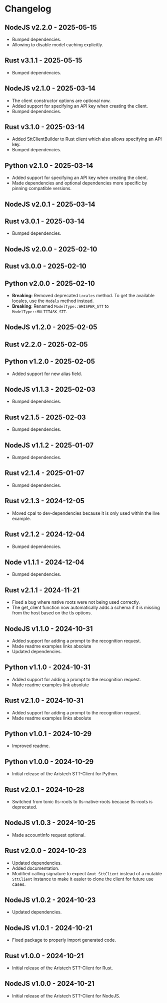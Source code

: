 # Changelog

## NodeJS v2.2.0 - 2025-05-15
- Bumped dependencies.
- Allowing to disable model caching explicitly.
## Rust v3.1.1 - 2025-05-15
- Bumped dependencies.

## NodeJS v2.1.0 - 2025-03-14
- The client constructor options are optional now.
- Added support for specifying an API key when creating the client.
- Bumped dependencies.
## Rust v3.1.0 - 2025-03-14
- Added SttClientBuilder to Rust client which also allows specifying an API key.
- Bumped dependencies.
## Python v2.1.0 - 2025-03-14
- Added support for specifying an API key when creating the client.
- Made dependencies and optional dependencies more specific by pinning compatible versions.

## NodeJS v2.0.1 - 2025-03-14
## Rust v3.0.1 - 2025-03-14
- Bumped dependencies.

## NodeJS v2.0.0 - 2025-02-10
## Rust v3.0.0 - 2025-02-10
## Python v2.0.0 - 2025-02-10
- **Breaking:** Removed deprecated `Locales` method. To get the available locales, use the `Models` method instead.
- **Breaking**: Renamed `ModelType::WHISPER_STT` to `ModelType::MULTITASK_STT`.

## NodeJS v1.2.0 - 2025-02-05
## Rust v2.2.0 - 2025-02-05
## Python v1.2.0 - 2025-02-05
- Added support for new alias field.

## NodeJS v1.1.3 - 2025-02-03
- Bumped dependencies.
## Rust v2.1.5 - 2025-02-03
- Bumped dependencies.

## NodeJS v1.1.2 - 2025-01-07
- Bumped dependencies.
## Rust v2.1.4 - 2025-01-07
- Bumped dependencies.


## Rust v2.1.3 - 2024-12-05
- Moved cpal to dev-dependencies because it is only used within the live example.

## Rust v2.1.2 - 2024-12-04
- Bumped dependencies.
## Node v1.1.1 - 2024-12-04
- Bumped dependencies.

## Rust v2.1.1 - 2024-11-21
- Fixed a bug where native roots were not being used correctly.
- The get_client function now automatically adds a schema if it is missing from the host based on the tls options.

## NodeJS v1.1.0 - 2024-10-31
- Added support for adding a prompt to the recognition request.
- Made readme examples links absolute
- Updated dependencies.
## Python v1.1.0 - 2024-10-31
- Added support for adding a prompt to the recognition request.
- Made readme examples link absolute
## Rust v2.1.0 - 2024-10-31
- Added support for adding a prompt to the recognition request.
- Made readme examples links absolute

## Python v1.0.1 - 2024-10-29
- Improved readme.

## Python v1.0.0 - 2024-10-29
- Initial release of the Aristech STT-Client for Python.

## Rust v2.0.1 - 2024-10-28
- Switched from tonic tls-roots to tls-native-roots because tls-roots is deprecated.

## NodeJS v1.0.3 - 2024-10-25
- Made accountInfo request optional.

## Rust v2.0.0 - 2024-10-23
- Updated dependencies.
- Added documentation.
- Modified calling signature to expect `&mut SttClient` instead of a mutable `SttClient` instance to make it easier to clone the client for future use cases.
## NodeJS v1.0.2 - 2024-10-23
- Updated dependencies.

## NodeJS v1.0.1 - 2024-10-21
- Fixed package to properly import generated code.

## Rust v1.0.0 - 2024-10-21
- Initial release of the Aristech STT-Client for Rust.
## NodeJS v1.0.0 - 2024-10-21
- Initial release of the Aristech STT-Client for NodeJS.